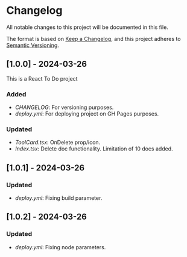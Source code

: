 # Changelog

All notable changes to this project will be documented in this file.

The format is based on [Keep a Changelog](https://keepachangelog.com), and this
project adheres to [Semantic Versioning](https://semver.org).

## [1.0.0] - 2024-03-26

This is a React To Do project

### Added
- *CHANGELOG*: For versioning purposes.
- *deploy.yml*: For deploying project on GH Pages purposes.

### Updated
- *ToolCard.tsx*: OnDelete prop/icon.
- *Index.tsx*: Delete doc functionality. Limitation of 10 docs added. 

## [1.0.1] - 2024-03-26

### Updated
- *deploy.yml*: Fixing build parameter.

## [1.0.2] - 2024-03-26

### Updated
- *deploy.yml*: Fixing node parameters.